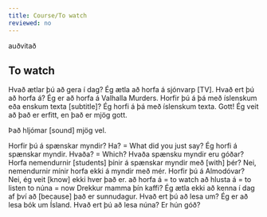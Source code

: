 ```yaml
---
title: Course/To watch
reviewed: no
---
```

<vocabulary>
auðvitað
<!--Ég er ósammála.
Hann býr í stóru húsi.-->
</vocabulary>

## To watch 

Hvað ætlar þú að gera í dag?
Ég ætla að horfa á sjónvarp [TV].
Hvað ert þú að horfa á?
Ég er að horfa á Valhalla Murders.
Horfir þú á þá með íslenskum eða enskum texta [subtitle]?
Ég horfi á þá með íslenskum texta.
Gott!
Ég veit að það er erfitt, en það er mjög gott.

Það hljómar [sound] mjög vel.

Horfir þú á spænskar myndir?
Ha? = What did you just say?
Ég horfi á spænskar myndir.
Hvaða? = Which?
Hvaða spænsku myndir eru góðar?
Horfa nemendurnir [students] þínir á spænskar myndir með [with] þér?
Nei, nemendurnir mínir horfa ekki á myndir með mér.
Horfir þú á Almodóvar?
Nei, ég veit [know] ekki hver það er.
að horfa á = to watch
að hlusta á = to listen to
núna = now
Drekkur mamma þín kaffi?
Ég ætla ekki að kenna í dag af því að [because] það er sunnudagur.
Hvað ert þú að lesa um?
Ég er að lesa bók um Ísland.
Hvað ert þú að lesa núna?
Er hún góð?
